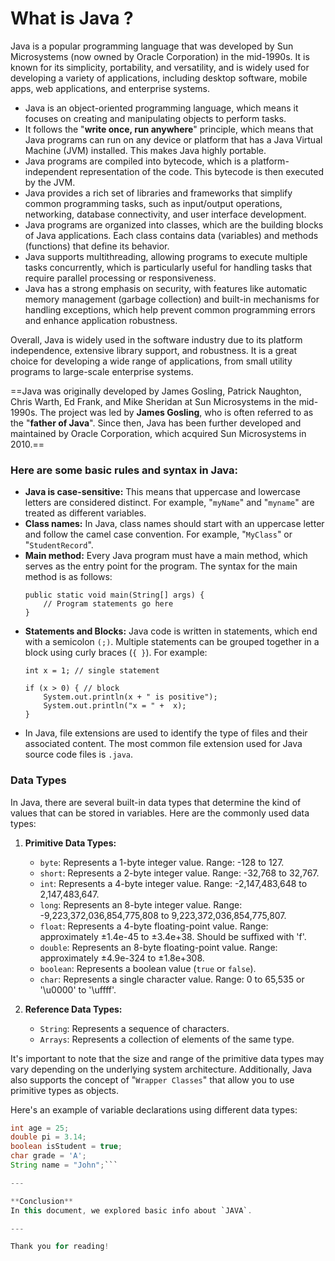 # What is Java ?
Java is a popular programming language that was developed by Sun Microsystems (now owned by Oracle Corporation) in the mid-1990s. It is known for its simplicity, portability, and versatility, and is widely used for developing a variety of applications, including desktop software, mobile apps, web applications, and enterprise systems.
- Java is an object-oriented programming language, which means it focuses on creating and manipulating objects to perform tasks.
- It follows the "**write once, run anywhere**" principle, which means that Java programs can run on any device or platform that has a Java Virtual Machine (JVM) installed. This makes Java highly portable.
- Java programs are compiled into bytecode, which is a platform-independent representation of the code. This bytecode is then executed by the JVM.
- Java provides a rich set of libraries and frameworks that simplify common programming tasks, such as input/output operations, networking, database connectivity, and user interface development.
- Java programs are organized into classes, which are the building blocks of Java applications. Each class contains data (variables) and methods (functions) that define its behavior.
- Java supports multithreading, allowing programs to execute multiple tasks concurrently, which is particularly useful for handling tasks that require parallel processing or responsiveness.
- Java has a strong emphasis on security, with features like automatic memory management (garbage collection) and built-in mechanisms for handling exceptions, which help prevent common programming errors and enhance application robustness.

Overall, Java is widely used in the software industry due to its platform independence, extensive library support, and robustness. It is a great choice for developing a wide range of applications, from small utility programs to large-scale enterprise systems.

==Java was originally developed by James Gosling, Patrick Naughton, Chris Warth, Ed Frank, and Mike Sheridan at Sun Microsystems in the mid-1990s. The project was led by **James Gosling**, who is often referred to as the "**father of Java**". Since then, Java has been further developed and maintained by Oracle Corporation, which acquired Sun Microsystems in 2010.==

### Here are some basic rules and syntax in Java:
- **Java is case-sensitive:** This means that uppercase and lowercase letters are considered distinct. For example, "`myName`" and "`myname`" are treated as different variables.
- **Class names:** In Java, class names should start with an uppercase letter and follow the camel case convention. For example, "`MyClass`" or "`StudentRecord`".
- **Main method:** Every Java program must have a main method, which serves as the entry point for the program. 
The syntax for the main method is as follows:
    ```
    public static void main(String[] args) {
        // Program statements go here
    }
    ```
- **Statements and Blocks:** Java code is written in statements, which end with a semicolon `(;)`. Multiple statements can be grouped together in a block using curly braces (`{ }`). 
For example:
    ```
    int x = 1; // single statement
    
    if (x > 0) { // block
        System.out.println(x + " is positive");
        System.out.println("x = " +  x);
    }
    ```
- In Java, file extensions are used to identify the type of files and their associated content. The most common file extension used for Java source code files is `.java`.
### Data Types

In Java, there are several built-in data types that determine the kind of values that can be stored in variables. Here are the commonly used data types:

1. **Primitive Data Types:**

   - `byte`: Represents a 1-byte integer value. Range: -128 to 127.
   - `short`: Represents a 2-byte integer value. Range: -32,768 to 32,767.
   - `int`: Represents a 4-byte integer value. Range: -2,147,483,648 to 2,147,483,647.
   - `long`: Represents an 8-byte integer value. Range: -9,223,372,036,854,775,808 to 9,223,372,036,854,775,807.
   - `float`: Represents a 4-byte floating-point value. Range: approximately ±1.4e-45 to ±3.4e+38. Should be suffixed with 'f'.
   - `double`: Represents an 8-byte floating-point value. Range: approximately ±4.9e-324 to ±1.8e+308.
   - `boolean`: Represents a boolean value (`true` or `false`).
   - `char`: Represents a single character value. Range: 0 to 65,535 or '\u0000' to '\uffff'.

2. **Reference Data Types:**

   - `String`: Represents a sequence of characters.
   - `Arrays`: Represents a collection of elements of the same type.

It's important to note that the size and range of the primitive data types may vary depending on the underlying system architecture. Additionally, Java also supports the concept of "`Wrapper Classes`" that allow you to use primitive types as objects.

Here's an example of variable declarations using different data types:

```java
int age = 25;
double pi = 3.14;
boolean isStudent = true;
char grade = 'A';
String name = "John";```

---

**Conclusion**
In this document, we explored basic info about `JAVA`.

---

Thank you for reading!